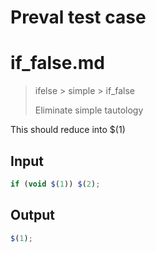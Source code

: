 # Preval test case

# if_false.md

> ifelse > simple > if_false
>
> Eliminate simple tautology

This should reduce into $(1)

## Input

`````js filename=intro
if (void $(1)) $(2);
`````

## Output

`````js filename=intro
$(1);
`````
